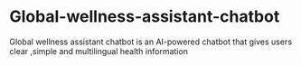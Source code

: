 # Global-wellness-assistant-chatbot
Global wellness assistant chatbot is an AI-powered chatbot that gives users clear ,simple and multilingual health information

